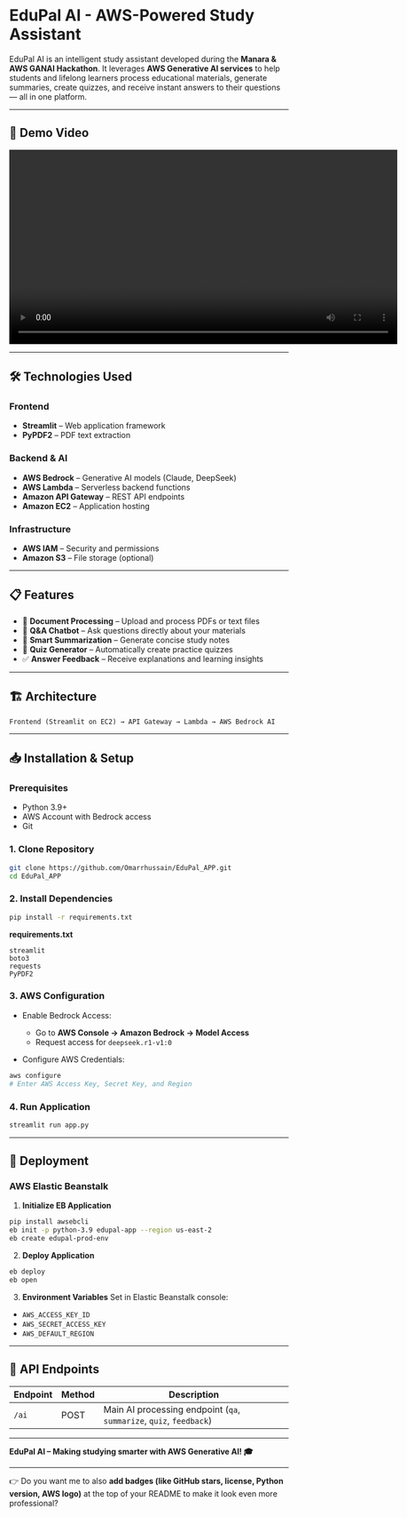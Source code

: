 # EduPal AI - AWS-Powered Study Assistant

EduPal AI is an intelligent study assistant developed during the **Manara & AWS GANAI Hackathon**.
It leverages **AWS Generative AI services** to help students and lifelong learners process educational materials, generate summaries, create quizzes, and receive instant answers to their questions — all in one platform.

---

## 🎥 Demo Video  
<video src="https://github.com/mariamalaa76/EduPal_APP/raw/main/Demo_EduPal.mp4" width="700" controls>
</video>

---

## 🛠️ Technologies Used

### Frontend

* **Streamlit** – Web application framework
* **PyPDF2** – PDF text extraction

### Backend & AI

* **AWS Bedrock** – Generative AI models (Claude, DeepSeek)
* **AWS Lambda** – Serverless backend functions
* **Amazon API Gateway** – REST API endpoints
* **Amazon EC2** – Application hosting

### Infrastructure

* **AWS IAM** – Security and permissions
* **Amazon S3** – File storage (optional)

---

## 📋 Features

* 📁 **Document Processing** – Upload and process PDFs or text files
* 🤖 **Q&A Chatbot** – Ask questions directly about your materials
* 📄 **Smart Summarization** – Generate concise study notes
* 🎯 **Quiz Generator** – Automatically create practice quizzes
* ✅ **Answer Feedback** – Receive explanations and learning insights

---

## 🏗️ Architecture

```
Frontend (Streamlit on EC2) → API Gateway → Lambda → AWS Bedrock AI
```

---

## 📥 Installation & Setup

### Prerequisites

* Python 3.9+
* AWS Account with Bedrock access
* Git

### 1. Clone Repository

```bash
git clone https://github.com/Omarrhussain/EduPal_APP.git
cd EduPal_APP
```

### 2. Install Dependencies

```bash
pip install -r requirements.txt
```

**requirements.txt**

```
streamlit
boto3
requests
PyPDF2
```

### 3. AWS Configuration

* Enable Bedrock Access:

  * Go to **AWS Console → Amazon Bedrock → Model Access**
  * Request access for `deepseek.r1-v1:0`

* Configure AWS Credentials:

```bash
aws configure
# Enter AWS Access Key, Secret Key, and Region
```

### 4. Run Application

```bash
streamlit run app.py
```

---

## 🚀 Deployment

### AWS Elastic Beanstalk

1. **Initialize EB Application**

```bash
pip install awsebcli
eb init -p python-3.9 edupal-app --region us-east-2
eb create edupal-prod-env
```

2. **Deploy Application**

```bash
eb deploy
eb open
```

3. **Environment Variables**
   Set in Elastic Beanstalk console:

* `AWS_ACCESS_KEY_ID`
* `AWS_SECRET_ACCESS_KEY`
* `AWS_DEFAULT_REGION`

---

## 🔧 API Endpoints

| Endpoint | Method | Description                                                         |
| -------- | ------ | ------------------------------------------------------------------- |
| `/ai`    | POST   | Main AI processing endpoint (`qa`, `summarize`, `quiz`, `feedback`) |

---

**EduPal AI – Making studying smarter with AWS Generative AI! 🎓**

---

👉 Do you want me to also **add badges (like GitHub stars, license, Python version, AWS logo)** at the top of your README to make it look even more professional?
